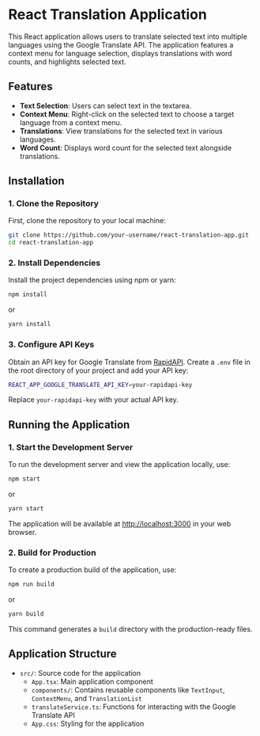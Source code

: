 # React Translation Application

This React application allows users to translate selected text into multiple languages using the Google Translate API. The application features a context menu for language selection, displays translations with word counts, and highlights selected text.

## Features

- **Text Selection**: Users can select text in the textarea.
- **Context Menu**: Right-click on the selected text to choose a target language from a context menu.
- **Translations**: View translations for the selected text in various languages.
- **Word Count**: Displays word count for the selected text alongside translations.


## Installation

### 1. Clone the Repository

First, clone the repository to your local machine:

```bash
git clone https://github.com/your-username/react-translation-app.git
cd react-translation-app
```

### 2. Install Dependencies

Install the project dependencies using npm or yarn:

```bash
npm install
```

or

```bash
yarn install
```

### 3. Configure API Keys

Obtain an API key for Google Translate from [RapidAPI](https://rapidapi.com). Create a `.env` file in the root directory of your project and add your API key:

```bash
REACT_APP_GOOGLE_TRANSLATE_API_KEY=your-rapidapi-key
```

Replace `your-rapidapi-key` with your actual API key.

## Running the Application

### 1. Start the Development Server

To run the development server and view the application locally, use:

```bash
npm start
```

or

```bash
yarn start
```

The application will be available at [http://localhost:3000](http://localhost:3000) in your web browser.

### 2. Build for Production

To create a production build of the application, use:

```bash
npm run build
```

or

```bash
yarn build
```

This command generates a `build` directory with the production-ready files.

## Application Structure

- `src/`: Source code for the application
  - `App.tsx`: Main application component
  - `components/`: Contains reusable components like `TextInput`, `ContextMenu`, and `TranslationList`
  - `translateService.ts`: Functions for interacting with the Google Translate API
  - `App.css`: Styling for the application
